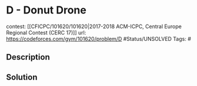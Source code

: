 # D - Donut Drone

contest: [[CFICPC/101620/101620|2017-2018 ACM-ICPC, Central Europe Regional Contest (CERC 17)]]
url: https://codeforces.com/gym/101620/problem/D
#Status/UNSOLVED
Tags: #

## Description

## Solution

